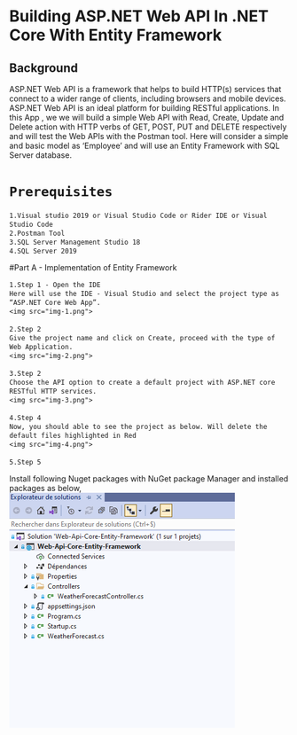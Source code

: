 # Building ASP.NET Web API In .NET Core With Entity Framework

## Background
ASP.NET Web API is a framework that helps to build HTTP(s) services that connect to a wider range of clients, 
including browsers and mobile devices.
ASP.NET Web API is an ideal platform for building RESTful applications.
In this App , we we will build a simple Web API with Read, Create, Update and Delete action with HTTP verbs 
of GET, POST, PUT and DELETE respectively and will test the Web APIs with the Postman tool.
Here will consider a simple and basic model as ‘Employee’ and will use an Entity Framework with SQL Server database.

# `Prerequisites`
    1.Visual studio 2019 or Visual Studio Code or Rider IDE or Visual Studio Code
    2.Postman Tool
    3.SQL Server Management Studio 18
    4.SQL Server 2019
    
#Part A - Implementation of Entity Framework

    1.Step 1 - Open the IDE
    Here will use the IDE - Visual Studio and select the project type as “ASP.NET Core Web App”.
    <img src="img-1.png">
    
    2.Step 2
    Give the project name and click on Create, proceed with the type of Web Application.
    <img src="img-2.png">
    
    3.Step 2
    Choose the API option to create a default project with ASP.NET core RESTful HTTP services.  
    <img src="img-3.png">
    
    4.Step 4
    Now, you should able to see the project as below. Will delete the default files highlighted in Red
    <img src="img-4.png">
    
    5.Step 5
   Install following Nuget packages with NuGet package Manager and installed packages as below,
    <img src="img-5.png">
